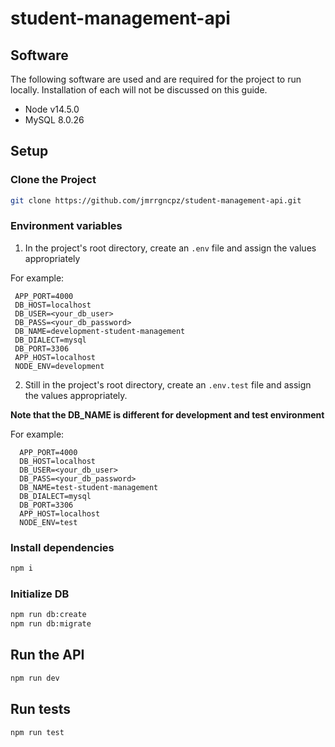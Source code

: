 # student-management-api

## Software
The following software are used and are required for the project to run locally. Installation of each will not be discussed on this guide.

* Node v14.5.0
* MySQL 8.0.26

## Setup
### Clone the Project
```bash
git clone https://github.com/jmrrgncpz/student-management-api.git
```

### Environment variables
1. In the project's root directory, create an `.env` file and assign the values appropriately

For example:
```
 APP_PORT=4000
 DB_HOST=localhost
 DB_USER=<your_db_user>
 DB_PASS=<your_db_password>
 DB_NAME=development-student-management
 DB_DIALECT=mysql
 DB_PORT=3306
 APP_HOST=localhost
 NODE_ENV=development
 ```
2. Still in the project's root directory, create an `.env.test` file and assign the values appropriately. 

**Note that the DB_NAME is different for development and test environment**

For example:
```
  APP_PORT=4000
  DB_HOST=localhost
  DB_USER=<your_db_user>
  DB_PASS=<your_db_password>
  DB_NAME=test-student-management
  DB_DIALECT=mysql
  DB_PORT=3306
  APP_HOST=localhost
  NODE_ENV=test
 ```
### Install dependencies
```bash
npm i
```

### Initialize DB
```bash
npm run db:create
npm run db:migrate
````

## Run the API
```bash
npm run dev
```

## Run tests
```bash
npm run test
```
